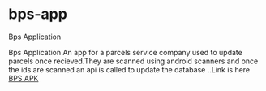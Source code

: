 # bps-app
Bps Application

Bps Application
An app for a parcels service company used to update parcels once recieved.They are scanned using android scanners and once the ids
are scanned an api is called to update the database ..Link is here <a href="https://github.com/rakoi/bps-app/raw/master/app/src/bps.apk">BPS APK</a>
